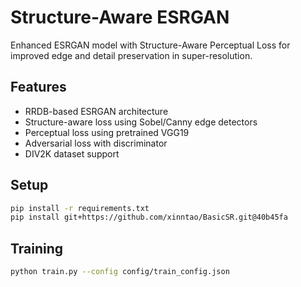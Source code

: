 # Structure-Aware ESRGAN

Enhanced ESRGAN model with Structure-Aware Perceptual Loss for improved edge and detail preservation in super-resolution.

## Features
- RRDB-based ESRGAN architecture
- Structure-aware loss using Sobel/Canny edge detectors
- Perceptual loss using pretrained VGG19
- Adversarial loss with discriminator
- DIV2K dataset support

## Setup

```bash
pip install -r requirements.txt
pip install git+https://github.com/xinntao/BasicSR.git@40b45fa
```

## Training

```bash
python train.py --config config/train_config.json
```


